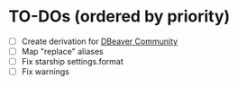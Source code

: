# TO-DOs (ordered by priority)
- [ ] Create derivation for [DBeaver Community](https://github.com/dbeaver/dbeaver/wiki/Build-from-sources)
- [ ] Map "replace" aliases
- [ ] Fix starship settings.format
- [ ] Fix warnings
